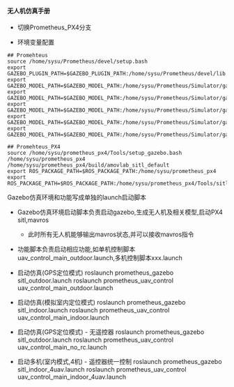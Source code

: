#### 无人机仿真手册
- 切换Prometheus_PX4分支

- 环境变量配置

```shell
## Promehteus
source /home/sysu/Prometheus/devel/setup.bash
export GAZEBO_PLUGIN_PATH=$GAZEBO_PLUGIN_PATH:/home/sysu/Prometheus/devel/lib
export GAZEBO_MODEL_PATH=$GAZEBO_MODEL_PATH:/home/sysu/Prometheus/Simulator/gazebo_simulator/gazebo_models/uav_models
export GAZEBO_MODEL_PATH=$GAZEBO_MODEL_PATH:/home/sysu/Prometheus/Simulator/gazebo_simulator/gazebo_models/ugv_models
export GAZEBO_MODEL_PATH=$GAZEBO_MODEL_PATH:/home/sysu/Prometheus/Simulator/gazebo_simulator/gazebo_models/sensor_models
export GAZEBO_MODEL_PATH=$GAZEBO_MODEL_PATH:/home/sysu/Prometheus/Simulator/gazebo_simulator/gazebo_models/scene_models
export GAZEBO_MODEL_PATH=$GAZEBO_MODEL_PATH:/home/sysu/Prometheus/Simulator/gazebo_simulator/gazebo_models/texture

## Promehteus_PX4
source /home/sysu/prometheus_px4/Tools/setup_gazebo.bash /home/sysu/prometheus_px4 /home/sysu/prometheus_px4/build/amovlab_sitl_default
export ROS_PACKAGE_PATH=$ROS_PACKAGE_PATH:/home/sysu/prometheus_px4
export ROS_PACKAGE_PATH=$ROS_PACKAGE_PATH:/home/sysu/prometheus_px4/Tools/sitl_gazebo
```

Gazebo仿真环境和功能写成单独的launch启动脚本
- Gazebo仿真环境启动脚本负责启动gazebo,生成无人机及相关模型,启动PX4 sitl,mavros
  - 此时所有无人机能够输出mavros状态,并可以接收mavros指令 
- 功能脚本负责启动相应功能,如单机控制脚本uav_control_main_outdoor.launch,多机控制脚本xxx.launch


- 启动仿真(GPS定位模式)
roslaunch prometheus_gazebo sitl_outdoor.launch
roslaunch prometheus_uav_control uav_control_main_outdoor.launch 

- 启动仿真(模拟室内定位模式)
roslaunch prometheus_gazebo sitl_indoor.launch
roslaunch prometheus_uav_control uav_control_main_indoor.launch 

- 启动仿真(GPS定位模式) - 无遥控器
roslaunch prometheus_gazebo sitl_outdoor.launch
roslaunch prometheus_uav_control uav_control_main_no_rc.launch 


- 启动多机(室内模式,4机) - 遥控器统一控制
roslaunch prometheus_gazebo sitl_indoor_4uav.launch
roslaunch prometheus_uav_control uav_control_main_indoor_4uav.launch